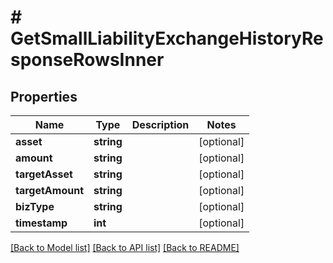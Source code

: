 # # GetSmallLiabilityExchangeHistoryResponseRowsInner

## Properties

Name | Type | Description | Notes
------------ | ------------- | ------------- | -------------
**asset** | **string** |  | [optional]
**amount** | **string** |  | [optional]
**targetAsset** | **string** |  | [optional]
**targetAmount** | **string** |  | [optional]
**bizType** | **string** |  | [optional]
**timestamp** | **int** |  | [optional]

[[Back to Model list]](../../README.md#models) [[Back to API list]](../../README.md#endpoints) [[Back to README]](../../README.md)
